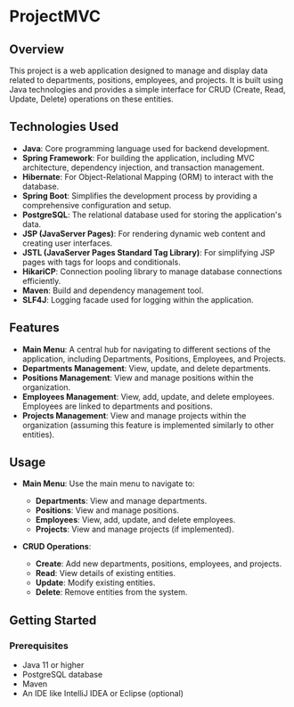 # ProjectMVC

## Overview

This project is a web application designed to manage and display data related to departments, positions, employees, and projects. It is built using Java technologies and provides a simple interface for CRUD (Create, Read, Update, Delete) operations on these entities.

## Technologies Used

- **Java**: Core programming language used for backend development.
- **Spring Framework**: For building the application, including MVC architecture, dependency injection, and transaction management.
- **Hibernate**: For Object-Relational Mapping (ORM) to interact with the database.
- **Spring Boot**: Simplifies the development process by providing a comprehensive configuration and setup.
- **PostgreSQL**: The relational database used for storing the application's data.
- **JSP (JavaServer Pages)**: For rendering dynamic web content and creating user interfaces.
- **JSTL (JavaServer Pages Standard Tag Library)**: For simplifying JSP pages with tags for loops and conditionals.
- **HikariCP**: Connection pooling library to manage database connections efficiently.
- **Maven**: Build and dependency management tool.
- **SLF4J**: Logging facade used for logging within the application.

## Features

- **Main Menu**: A central hub for navigating to different sections of the application, including Departments, Positions, Employees, and Projects.
- **Departments Management**: View, update, and delete departments.
- **Positions Management**: View and manage positions within the organization.
- **Employees Management**: View, add, update, and delete employees. Employees are linked to departments and positions.
- **Projects Management**: View and manage projects within the organization (assuming this feature is implemented similarly to other entities).

## Usage

- **Main Menu**: Use the main menu to navigate to:
  - **Departments**: View and manage departments.
  - **Positions**: View and manage positions.
  - **Employees**: View, add, update, and delete employees.
  - **Projects**: View and manage projects (if implemented).

- **CRUD Operations**:
  - **Create**: Add new departments, positions, employees, and projects.
  - **Read**: View details of existing entities.
  - **Update**: Modify existing entities.
  - **Delete**: Remove entities from the system.

## Getting Started

### Prerequisites

- Java 11 or higher
- PostgreSQL database
- Maven
- An IDE like IntelliJ IDEA or Eclipse (optional)
